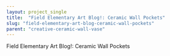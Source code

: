 ```yaml
---
layout: project_single
title:  "Field Elementary Art Blog!: Ceramic Wall Pockets"
slug: "field-elementary-art-blog-ceramic-wall-pockets"
parent: "creative-ceramic-wall-vase"
---
```

Field Elementary Art Blog!: Ceramic Wall Pockets